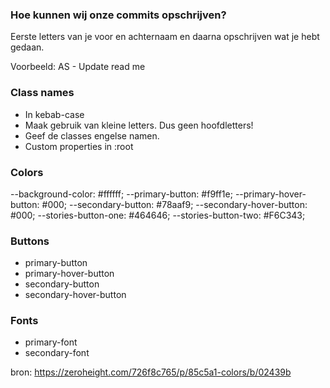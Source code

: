 ### Hoe kunnen wij onze commits opschrijven?
Eerste letters van je voor en achternaam en daarna opschrijven wat je hebt gedaan.

Voorbeeld: AS - Update read me

### Class names
- In kebab-case
- Maak gebruik van kleine letters. Dus geen hoofdletters!
- Geef de classes engelse namen.
- Custom properties in :root

### Colors
 --background-color: #ffffff;
 --primary-button: #f9ff1e;
--primary-hover-button: #000;
--secondary-button: #78aaf9;
--secondary-hover-button: #000;
--stories-button-one:  #464646; 
--stories-button-two: #F6C343;

### Buttons
- primary-button
- primary-hover-button
- secondary-button
- secondary-hover-button

### Fonts
- primary-font
- secondary-font

bron: https://zeroheight.com/726f8c765/p/85c5a1-colors/b/02439b
